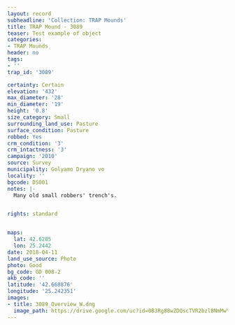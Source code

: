 ```yaml
---
layout: record
subheadline: 'Collection: TRAP Mounds'
title: TRAP Mound - 3089
teaser: Test example of object
categories:
- TRAP Mounds
header: no
tags:
- ''
trap_id: '3089'

certainty: Certain
elevation: '432'
max_diameter: '28'
min_diameter: '19'
height: '0.8'
size_category: Small
surrounding_land_use: Pasture
surface_condition: Pasture
robbed: Yes
crm_condition: '3'
crm_intactness: '3'
campaign: '2010'
source: Survey
municipality: Golyamo Dryano vo
locality: ''
bgcode: DS001
notes: |-
  Many old small robbers' trench's.


rights: standard


maps:
  lat: 42.6285
  lon: 25.2442
date: 2018-04-11
land_use_source: Photo
photo: Good
bg_code: GD 008-2
akb_code: ''
latitude: '42.668876'
longitude: '25.242351'
images:
- title: 3089_Overview_W.dng
  image_path: https://drive.google.com/uc?id=0B3Rg88wZDQscTVR2bzlBNmMwYnc
---
```

